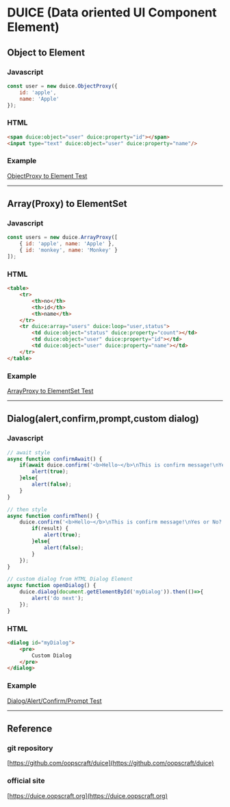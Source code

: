 # DUICE (Data oriented UI Component Element)


## Object to Element

### Javascript

```javascript
const user = new duice.ObjectProxy({
    id: 'apple',
    name: 'Apple'
});
```

### HTML

```html
<span duice:object="user" duice:property="id"></span>
<input type="text" duice:object="user" duice:property="name"/>
```

### Example
[ObjectProxy to Element Test](test/ElementTest.html)


-----------------------------------------------------------


## Array(Proxy) to ElementSet

### Javascript

```javascript
const users = new duice.ArrayProxy([
    { id: 'apple', name: 'Apple' },
    { id: 'monkey', name: 'Monkey' }
]);
```

### HTML

```html
<table>
    <tr>
        <th>no</th>
        <th>id</th>
        <th>name</th>
    </tr>
    <tr duice:array="users" duice:loop="user,status">
        <td duice:object="status" duice:property="count"></td>
        <td duice:object="user" duice:property="id"></td>
        <td duice:object="user" duice:property="name"></td>
    </tr>
</table>
```

### Example

[ArrayProxy to ElementSet Test](test/ElementSetTest.html)


-----------------------------------------------------------


## Dialog(alert,confirm,prompt,custom dialog)

### Javascript
```javascript
// await style
async function confirmAwait() {
    if(await duice.confirm('<b>Hello~</b>\nThis is confirm message!\nYes or No?')){
        alert(true);
    }else{
        alert(false);
    }
}

// then style
async function confirmThen() {
    duice.confirm('<b>Hello~</b>\nThis is confirm message!\nYes or No?').then((result) =>{
        if(result) {
            alert(true);
        }else{
            alert(false);
        }
    });
}

// custom dialog from HTML Dialog Element
async function openDialog() {
    duice.dialog(document.getElementById('myDialog')).then(()=>{
        alert('do next');
    });
}
```

### HTML 

```html
<dialog id="myDialog">
    <pre>
        Custom Dialog
    </pre>
</dialog>
```


### Example

[Dialog/Alert/Confirm/Prompt Test](test/dialog/Dialog.html)


------------------------------------------------------------


## Reference

### git repository
[https://github.com/oopscraft/duice](https://github.com/oopscraft/duice)

### official site
[https://duice.oopscraft.org](https://duice.oopscraft.org)



